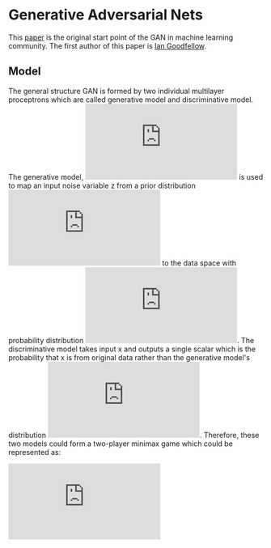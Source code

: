 # Generative Adversarial Nets
This [paper](http://papers.nips.cc/paper/5423-generative-adversarial-nets.pdf) is the original start point of the GAN in machine learning community. The first author of this paper is [Ian Goodfellow](https://scholar.google.ca/citations?user=iYN86KEAAAAJ).

## Model
The general structure GAN is formed by two individual multilayer proceptrons which are called generative model and discriminative model. The generative model, ![](https://latex.codecogs.com/gif.latex?G%28z%3B%5Ctheta_%7Bg%7D%29) is used to map an input noise variable z from a prior distribution ![](https://latex.codecogs.com/gif.latex?p_%7Bz%7D) to the data space with probability distribution ![](https://latex.codecogs.com/gif.latex?p_%7Bg%7D). The discriminative model takes input x and outputs a single scalar which is the probability that x is from original data rather than the generative model's distribution ![](https://latex.codecogs.com/gif.latex?p_%7Bg%7D). Therefore, these two models could form a two-player minimax game which could be represented as:

![](https://latex.codecogs.com/gif.latex?%5Cunderset%7BG%7D%7B%5Ctext%7Bmin%7D%7D%5Cunderset%7BD%7D%7B%5Ctext%7Bmax%7D%7D%20V%28D%2CG%29%20%3D%20%5Cmathbb%7BE%7D_%7Bx%20%5Csim%20p_%7Bdata%7D%7D%20%5BlogD%28x%29%5D%20&plus;%20%5Cmathbb%7BE%7D_%7Bx%20%5Csim%20p_%7Bg%7D%7D%20%5Blog%281%20-%20D%28G%28z%29%29%29%5D)

